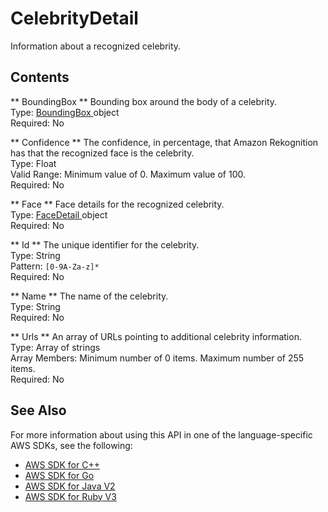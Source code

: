 # CelebrityDetail<a name="API_CelebrityDetail"></a>

Information about a recognized celebrity\.

## Contents<a name="API_CelebrityDetail_Contents"></a>

 ** BoundingBox **   <a name="rekognition-Type-CelebrityDetail-BoundingBox"></a>
Bounding box around the body of a celebrity\.  
Type: [ BoundingBox ](API_BoundingBox.md) object  
Required: No

 ** Confidence **   <a name="rekognition-Type-CelebrityDetail-Confidence"></a>
The confidence, in percentage, that Amazon Rekognition has that the recognized face is the celebrity\.   
Type: Float  
Valid Range: Minimum value of 0\. Maximum value of 100\.  
Required: No

 ** Face **   <a name="rekognition-Type-CelebrityDetail-Face"></a>
Face details for the recognized celebrity\.  
Type: [ FaceDetail ](API_FaceDetail.md) object  
Required: No

 ** Id **   <a name="rekognition-Type-CelebrityDetail-Id"></a>
The unique identifier for the celebrity\.   
Type: String  
Pattern: `[0-9A-Za-z]*`   
Required: No

 ** Name **   <a name="rekognition-Type-CelebrityDetail-Name"></a>
The name of the celebrity\.  
Type: String  
Required: No

 ** Urls **   <a name="rekognition-Type-CelebrityDetail-Urls"></a>
An array of URLs pointing to additional celebrity information\.   
Type: Array of strings  
Array Members: Minimum number of 0 items\. Maximum number of 255 items\.  
Required: No

## See Also<a name="API_CelebrityDetail_SeeAlso"></a>

For more information about using this API in one of the language\-specific AWS SDKs, see the following:
+  [ AWS SDK for C\+\+](https://docs.aws.amazon.com/goto/SdkForCpp/rekognition-2016-06-27/CelebrityDetail) 
+  [ AWS SDK for Go](https://docs.aws.amazon.com/goto/SdkForGoV1/rekognition-2016-06-27/CelebrityDetail) 
+  [ AWS SDK for Java V2](https://docs.aws.amazon.com/goto/SdkForJavaV2/rekognition-2016-06-27/CelebrityDetail) 
+  [ AWS SDK for Ruby V3](https://docs.aws.amazon.com/goto/SdkForRubyV3/rekognition-2016-06-27/CelebrityDetail) 